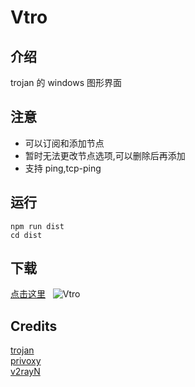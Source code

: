 # Vtro

## 介绍

trojan 的 windows 图形界面

## 注意

- 可以订阅和添加节点
- 暂时无法更改节点选项,可以删除后再添加
- 支持 ping,tcp-ping

## 运行

```
npm run dist
cd dist
```

## 下载

[点击这里](https://github.com/wk989898/Vtro/releases/)&nbsp;&nbsp;&nbsp;![Vtro](./tray.ico)

## Credits

[trojan](https://github.com/trojan-gfw/trojan)  
[privoxy](https://www.privoxy.org/)  
[v2rayN](https://github.com/2dust/v2rayN)
